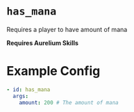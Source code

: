 # `has_mana`

Requires a player to have amount of mana

**Requires Aurelium Skills**

# Example Config
```yaml
- id: has_mana
  args:
    amount: 200 # The amount of mana
```
